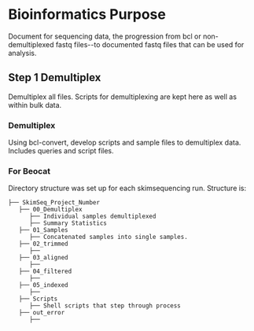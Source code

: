 # Bioinformatics Purpose

Document for sequencing data, the progression from bcl or non-demultiplexed fastq files--to documented fastq files that can be used for analysis.

## Step 1 Demultiplex

Demultiplex all files. Scripts for demultiplexing are kept here as well as within bulk data.

### Demultiplex

Using bcl-convert, develop scripts and sample files to demultiplex data. Includes queries and script files.

### For Beocat

Directory structure was set up for each skimsequencing run. Structure is:

```
├── SkimSeq_Project_Number
   ├── 00_Demultiplex
      ├── Individual samples demultiplexed
      ├── Summary Statistics
   ├── 01_Samples
      ├── Concatenated samples into single samples.
   ├── 02_trimmed
      ├── 
   ├── 03_aligned
      ├── 
   ├── 04_filtered
      ├── 
   ├── 05_indexed
      ├── 
   ├── Scripts
      ├── Shell scripts that step through process
   ├── out_error
      ├── 
```